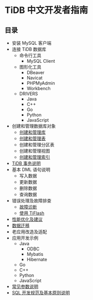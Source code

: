 # TiDB 中文开发者指南

## 目录

+ 安装 MySQL 客户端
+ 连接 TiDB 数据库
  + 命令行工具
    + MySQL Client
  + 图形化工具
    + DBeaver
    + Navicat
    + PHPMyAdmin
    + Workbench
  + DRIVERS
    + Java
    + C++
    + Go
    + Python
    + JavaScript
+ 创建和管理数据库对象
  + [创建和管理库](database-management/.md)
  + [创建和管理表](table-management/.md)
  + 创建和管理分区表
  + 创建和管理视图
  + [创建和管理索引](index-management/.md)
+ [TiDB 事务说明](transaction/.md)
+ 基本 DML 语句说明
  + 写入数据
  + 更新数据
  + 删除数据
  + 查询数据
+ 错误处理及故障排查
  + [故障诊断](troubleshooting/.md)
  + [使用 TiFlash](troubleshooting-tiflash/.md)
+ [性能优化及建议](performance-optimization/.md)
+ [数据迁移](data-migration/.md)
+ 老应用改造及适配
+ 应用开发示例
  + Java
    + ODBC
    + Mybatis
    + Hibernate
  + Go
  + C++
  + Python
  + JavaScript
+ [常见参数说明](configuration/.md)
+ [SQL 开发规范及基本原则说明](basic-principles/.md)
